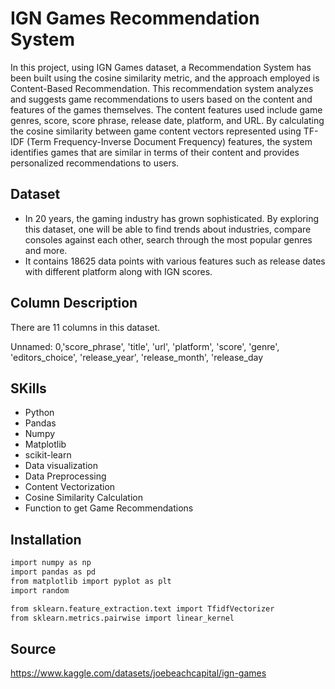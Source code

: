 #  IGN Games Recommendation System

In this project, using IGN Games dataset, a Recommendation System has been built using the cosine similarity metric, and the approach employed is Content-Based Recommendation. This recommendation system analyzes and suggests game recommendations to users based on the content and features of the games themselves. The content features used include game genres, score, score phrase, release date, platform, and URL. By calculating the cosine similarity between game content vectors represented using TF-IDF (Term Frequency-Inverse Document Frequency) features, the system identifies games that are similar in terms of their content and provides personalized recommendations to users.

## Dataset
- In 20 years, the gaming industry has grown sophisticated. By exploring this dataset, one will be able to find trends about industries, compare consoles against each other, search through the most popular genres and more.
- It contains 18625 data points with various features such as release dates with different platform along with IGN scores.

## Column Description
There are 11 columns in this dataset.

Unnamed: 0,'score_phrase', 'title', 'url', 'platform', 'score',
       'genre', 'editors_choice', 'release_year', 'release_month',
       'release_day

## SKills

- Python
- Pandas
- Numpy
- Matplotlib
- scikit-learn
- Data visualization
- Data Preprocessing
- Content Vectorization
- Cosine Similarity Calculation
- Function to get Game Recommendations

## Installation
```bash
import numpy as np
import pandas as pd
from matplotlib import pyplot as plt
import random

from sklearn.feature_extraction.text import TfidfVectorizer
from sklearn.metrics.pairwise import linear_kernel
```
## Source    
https://www.kaggle.com/datasets/joebeachcapital/ign-games

